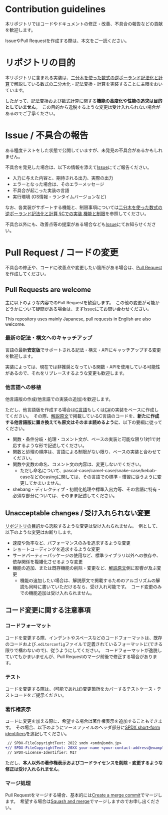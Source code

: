 # Contribution guidelines
本リポジトリではコードやドキュメントの修正・改善、不具合の報告などの貢献を歓迎します。

IssueやPull Requestを作成する際は、本文をご一読ください。

# リポジトリの目的
本リポジトリに含まれる実装は、[二分木を使った数式の逆ポーランド記法化と計算](https://smdn.jp/programming/tips/polish/)で解説している数式の二分木化・記法変換・計算を実装することに主眼をおいています。

したがって、記法変換および数式計算に関する**機能の高度化や性能の追求は目的としていません**。　この目的から逸脱するような変更は受け入れられない場合があるのでご了承ください。

# Issue / 不具合の報告
ある程度テストをした状態で公開していますが、未発見の不具合があるかもしれません。

不具合を発見した場合は、以下の情報を添えて[Issue](https://github.com/smdn/polish-notation-impls/issues/)にてご報告ください。
- 入力に与えた内容と、期待される出力、実際の出力
- エラーとなった場合は、そのエラーメッセージ
- 不具合が起こった実装の言語
- 実行環境 (OS情報・ランタイムバージョンなど)

なお、各実装がサポートする機能と、制限事項については[二分木を使った数式の逆ポーランド記法化と計算 §Cでの実装 機能と制限](https://smdn.jp/programming/tips/polish/#Implementation_C_FeaturesAndLimitations)を参照してください。

不具合以外にも、改善点等の提案がある場合なども[Issue](https://github.com/smdn/polish-notation-impls/issues/)にてお知らせください。

# Pull Request / コードの変更
不具合の修正や、コードに改善点や変更したい箇所がある場合は、[Pull Request](https://github.com/smdn/polish-notation-impls/pulls/)を作成してください。

## Pull Requests are welcome
主に以下のような内容でのPull Requestを歓迎します。　この他の変更が可能かどうかについて疑問がある場合は、まず[Issue](https://github.com/smdn/polish-notation-impls/issues/)にてお問い合わせください。

This repository uses mainly Japanese, pull requests in English are also welcome.

### 最新の記法・構文へのキャッチアップ
言語の最新**安定版**でサポートされる記法・構文・APIにキャッチアップする変更を歓迎します。

実装によっては、現在では非推奨となっている関数・APIを使用している可能性があるので、それをリプレースするような変更も歓迎します。

### 他言語への移植
他言語版の作成(他言語での実装の追加)を歓迎します。

ただし、他言語版を作成する場合は[C言語](/src/impls/c/)もしくは[C#](/src/impls/csharp/)の実装をベースに作成してください。　その際、[解説原文](https://smdn.jp/programming/tips/polish/)で掲載しているC言語のコードを、**新たに作成する他言語版に置き換えても原文はそのまま読めるように**、以下の要綱に従ってください。

- 関数・条件分岐・処理・コメント文が、ベースの実装と可能な限り1対1で対応するような形で記述してください。
- 関数と処理の順序は、言語による制限がない限り、ベースの実装と合わせてください。
- 関数や変数の命名、コメント文の内容は、変更しないでください。
  - ただし命名について、pascal-case/camel-case/snake-case/kebab-caseなどのcasingに関しては、その言語での標準・慣習に従うように変更してかまいません。
- shebang・ディレクティブ・初期化処理や標準入出力等、その言語に特有・必須な部分については、そのまま記述してください。

## Unacceptable changes / 受け入れられない変更
[リポジトリの目的](#リポジトリの目的)から逸脱するような変更は受け入れられません。　例として、以下のような変更はお断りします。

- 速度や効率など、パフォーマンスのみを追求するような変更
- ショートコーディングを追求するような変更
- サードパーティーパッケージの使用など、標準ライブラリ以外への依存や、依存関係を複雑化させるような変更
- 機能の追加、または既存機能の削除・変更など、[解説原文](https://smdn.jp/programming/tips/polish/)側に影響が及ぶ変更
  - 機能の追加したい場合は、解説原文で掲載するためのアルゴリズムの解説も同時に書いていただけるなら、受け入れ可能です。　コード変更のみでの機能追加は受け入れられません。

## コード変更に関する注意事項

### コードフォーマット
コードを変更する際、インデントやスペースなどのコードフォーマットは、既存のコードおよび`.editorconfig`ファイルで定義されているフォーマットに(できる限りで構わないので)、従うようにしてください。　コードフォーマットが逸脱していてもかまいませんが、Pull Requestのマージ前後で修正する場合があります。

### テスト
コードを変更する際は、(可能であれば)変更箇所をカバーするテストケース・テストコードをご提示ください。

### 著作権表示
コードに変更を加える際に、希望する場合は著作権表示を追加することもできます。　その場合、以下のようにソースファイルのヘッダ部分に[SPDX short-form identifiers](https://spdx.dev/ids/)を追記してください。

```diff
 // SPDX-FileCopyrightText: 2022 smdn <smdn@smdn.jp>
+// SPDX-FileCopyrightText: 20XX your-name <your-contact-address@example.jp>
 // SPDX-License-Identifier: MIT
```

ただし、**本人以外の著作権表示およびコードライセンスを削除・変更するような修正は受け入れられません**。

### マージ処理
Pull Requestをマージする場合、基本的には[Create a merge commit](https://docs.github.com/ja/pull-requests/collaborating-with-pull-requests/incorporating-changes-from-a-pull-request/about-pull-request-merges)でマージします。　希望する場合は[Squash and merge](https://docs.github.com/ja/pull-requests/collaborating-with-pull-requests/incorporating-changes-from-a-pull-request/about-pull-request-merges#squash-and-merge-your-pull-request-commits)でマージしますのでお申し出ください。

